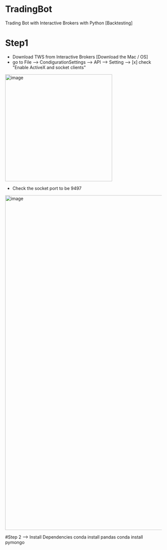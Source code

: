# TradingBot
Trading Bot with Interactive Brokers with Python [Backtesting] 

# Step1 
- Download TWS from Interactive Brokers [Download the Mac / OS]
- go to File --> CondigurationSettings --> API --> Setting --> [x] check "Enable ActiveX and socket clients"
<img width="344" alt="image" src="https://github.com/user-attachments/assets/71932ba3-b1cd-4968-812c-31c99825c9ed" />


- Check the socket port to be 9497

<img width="1077" alt="image" src="https://github.com/user-attachments/assets/04dd4804-cc13-4651-abcc-612842799d36" />


#Step 2 --> Install Dependencies
conda install pandas 
conda install pymongo

